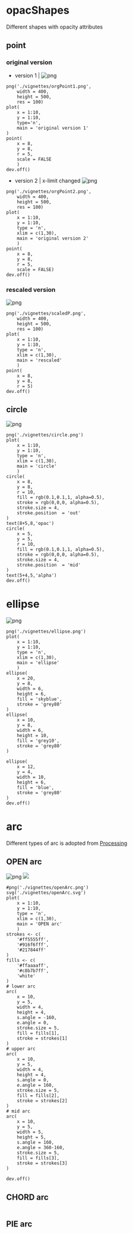 # opacShapes
Different shapes with opacity attributes
## point
### original version
- version 1 | 
![png](./orgPoint1.png)
```{r}
png('./vignettes/orgPoint1.png',
    width = 400,
    height = 500,
    res = 100)
plot(
    x = 1:10,
    y = 1:10,
    type='n',
    main = 'original version 1'
)
point(
    x = 8,
    y = 8,
    r = 5,
    scale = FALSE
    )
dev.off()

```
- version 2 | x-limit changed
![png](./orgPoint2.png)
```{r}
png('./vignettes/orgPoint2.png',
    width = 400,
    height = 500,
    res = 100)
plot(
    x = 1:10,
    y = 1:10,
    type = 'n',
    xlim = c(1,30),
    main = 'original version 2'
    )
point(
    x = 8,
    y = 8,
    r = 5,
    scale = FALSE)
dev.off()

```


### rescaled version
![png](./scaledP.png)

```{r}
png('./vignettes/scaledP.png',
    width = 400,
    height = 500,
    res = 100)
plot(
    x = 1:10,
    y = 1:10,
    type = 'n',
    xlim = c(1,30),
    main = 'rescaled'
    )
point(
    x = 8,
    y = 8,
    r = 5)
dev.off()

```

## circle
![png](./circle.png)
```{}
png('./vignettes/circle.png')
plot(
    x = 1:10,
    y = 1:10,
    type = 'n',
    xlim = c(1,30),
    main = 'circle'
    )
circle(
    x = 8,
    y = 8,
    r = 10,
    fill = rgb(0.1,0.1,1, alpha=0.5),
    stroke = rgb(0,0,0, alpha=0.5),
    stroke.size = 4,
    stroke.position  = 'out'
)
text(8+5,8,'opac')
circle(
    x = 5,
    y = 5,
    r = 10,
    fill = rgb(0.1,0.1,1, alpha=0.5),
    stroke = rgb(0,0,0, alpha=0.5),
    stroke.size = 4,
    stroke.position  = 'mid'
)
text(5+4,5,'alpha')
dev.off()
```

# ellipse
![png](./ellipse.png)
```{r}
png('./vignettes/ellipse.png')
plot(
    x = 1:10,
    y = 1:10,
    type = 'n',
    xlim = c(1,30),
    main = 'ellipse'
    )
ellipse(
    x = 20,
    y = 8,
    width = 6,
    height = 6,
    fill = 'skyblue',
    stroke = 'grey80'
)
ellipse(
    x = 10,
    y = 8,
    width = 6,
    height = 10,
    fill = 'grey10',
    stroke = 'grey80'
)

ellipse(
    x = 12,
    y = 4,
    width = 10,
    height = 6,
    fill = 'blue',
    stroke = 'grey80'
)
dev.off()
```

# arc
Different types of arc is adopted from [Processing](https://processing.org/reference/arc_.html)

## OPEN arc
![png](./openArc.png)
<img src='https://github.com/rintukutum/opacShapes/blob/master/vignettes/openArc.svg'>
```{r}
#png('./vignettes/openArc.png')
svg('./vignettes/openArc.svg')
plot(
    x = 1:10,
    y = 1:10,
    type = 'n',
    xlim = c(1,30),
    main = 'OPEN arc'
    )
strokes <- c(
    '#ff5555ff',
    '#916f6fff',
    '#217844ff'
)
fills <- c(
    '#ffaaaaff',
    '#c8b7b7ff',
    'white'
)
# lower arc
arc(
    x = 10,
    y = 5,
    width = 4,
    height = 4,
    s.angle = -160,
    e.angle = 0,
    stroke.size = 5,
    fill = fills[1],
    stroke = strokes[1]
)
# upper arc
arc(
    x = 10,
    y = 5,
    width = 4,
    height = 4,
    s.angle = 0,
    e.angle = 160,
    stroke.size = 5,
    fill = fills[2],
    stroke = strokes[2]
)
# mid arc
arc(
    x = 10,
    y = 5,
    width = 5,
    height = 5,
    s.angle = 160,
    e.angle = 360-160,
    stroke.size = 5,
    fill = fills[3],
    stroke = strokes[3]
)

dev.off()

```
## CHORD arc
```{r}

```

## PIE arc
```{r}
```
